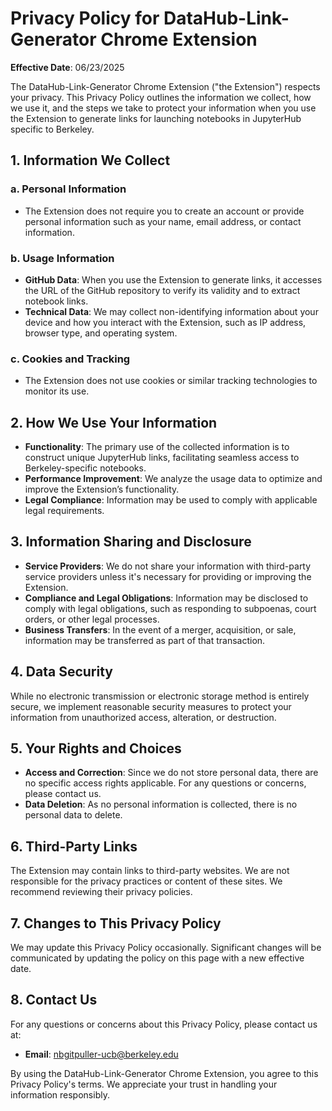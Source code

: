 # Privacy Policy for DataHub-Link-Generator Chrome Extension

**Effective Date**: 06/23/2025

The DataHub-Link-Generator Chrome Extension ("the Extension") respects your privacy. This Privacy Policy outlines the information we collect, how we use it, and the steps we take to protect your information when you use the Extension to generate links for launching notebooks in JupyterHub specific to Berkeley.

## 1. Information We Collect

### a. Personal Information
- The Extension does not require you to create an account or provide personal information such as your name, email address, or contact information.

### b. Usage Information
- **GitHub Data**: When you use the Extension to generate links, it accesses the URL of the GitHub repository to verify its validity and to extract notebook links.
- **Technical Data**: We may collect non-identifying information about your device and how you interact with the Extension, such as IP address, browser type, and operating system.

### c. Cookies and Tracking
- The Extension does not use cookies or similar tracking technologies to monitor its use.

## 2. How We Use Your Information

- **Functionality**: The primary use of the collected information is to construct unique JupyterHub links, facilitating seamless access to Berkeley-specific notebooks.
- **Performance Improvement**: We analyze the usage data to optimize and improve the Extension’s functionality.
- **Legal Compliance**: Information may be used to comply with applicable legal requirements.

## 3. Information Sharing and Disclosure

- **Service Providers**: We do not share your information with third-party service providers unless it's necessary for providing or improving the Extension.
- **Compliance and Legal Obligations**: Information may be disclosed to comply with legal obligations, such as responding to subpoenas, court orders, or other legal processes.
- **Business Transfers**: In the event of a merger, acquisition, or sale, information may be transferred as part of that transaction.

## 4. Data Security

While no electronic transmission or electronic storage method is entirely secure, we implement reasonable security measures to protect your information from unauthorized access, alteration, or destruction.

## 5. Your Rights and Choices

- **Access and Correction**: Since we do not store personal data, there are no specific access rights applicable. For any questions or concerns, please contact us.
- **Data Deletion**: As no personal information is collected, there is no personal data to delete.

## 6. Third-Party Links

The Extension may contain links to third-party websites. We are not responsible for the privacy practices or content of these sites. We recommend reviewing their privacy policies.

## 7. Changes to This Privacy Policy

We may update this Privacy Policy occasionally. Significant changes will be communicated by updating the policy on this page with a new effective date.

## 8. Contact Us

For any questions or concerns about this Privacy Policy, please contact us at:
- **Email**: nbgitpuller-ucb@berkeley.edu

By using the DataHub-Link-Generator Chrome Extension, you agree to this Privacy Policy's terms. We appreciate your trust in handling your information responsibly.
